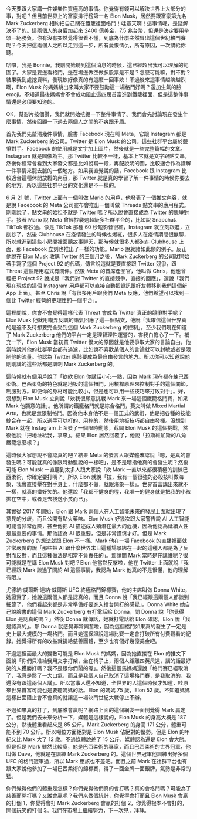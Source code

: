 今天要跟大家講一件娛樂性質極高的事情。你覺得有錢可以解決世界上大部分的事，對吧？但目前世界上的富豪排行榜第一名 Elon Musk，居然要跟富豪第九名 Mark Zuckerberg 相約把自己關在鐵籠裡面格鬥！哇塞天啊！這事情呢，是錢解決不了的。這兩個人的身價加起來 2400 億美金，7.5 兆台幣，但還是決定要用拳頭一絕勝負。你有沒有突然覺得很看不懂，到底為什麼突然冒出這個世紀格鬥賽呢？今天把這兩個人之所以走到這一步，所有愛恨情仇，所有原因，一次講給你聽。

哈囉，我是 Bonnie。我剛開始聽到這個消息的時候，這已經超出我可以理解的範圍了。大家是要邊看格鬥，邊在場邊做空做多股票是不是？怎麼可能嘛，對不對？結果我到處挖資料，發現欸好像真的有這麼一回事欸！不過後來這事情越演越烈啊，Elon Musk 的媽媽跳出來叫大家不要鼓勵這一場格鬥好嗎？還加生氣的臉 emoji。不知道最後媽媽會不會成功阻止這四屆首富進到鐵籠裡面，但是這整件事情還是必須要知道的。

OK，幫影片按個讚，我們就開始挖掘一下整件事情了。我們會先討論現在發生什麼事情，然後回顧一下過去兩個人之間的不爽跟矛盾。

首先我們先釐清幾件事情，臉書 Facebook 現在叫 Meta，它跟 Instagram 都是 Mark Zuckerberg 的公司。Twitter 是 Elon Musk 的公司。這些社群平台屬於競爭對手。Facebook 的使用就是文字加上圖片，然後就是一些完整篇幅的文章。Instagram 就是圖像為主。那 Twitter 比較不一樣，基本上它就是文字跟貼文串，然後你經常會看到大家發文都是比如說寫一段，再配說明的圖，比較適合作為講解一件事情來龍去脈的一個地方。如果我直覺說的話，Facebook 跟 Instagram 比較適合這種休閒放鬆的內容，那 Twitter 就是真的學習了解一件事情的時候你要去的地方。所以這些社群平台的文化還是不一樣的。

6 月 21 號，Twitter 上面有一個叫做 Mario 的用戶，他發表了一個推文內容，就是說 Facebook 的 Meta 公司宣布會推出一個叫做 Threads 貼文串的應用程式。剛剛說了，貼文串的始祖不就是 Twitter 嗎？所以說會直接成為 Twitter 的競爭對手。接著 Mario 說 Meta 曾經抄襲過超級多社群平台的，比如說 Snapchat、TikTok 都抄過。像是 TikTok 那種 60 秒短影音很紅，Instagram 就立刻跟進，立刻抄了。然後 Clubhouse 在疫情發生的時候也爆紅，很多人在疫情期間很無聊，所以就進到這些小房間裡面聽故事聊天，那時候就很多人都泡在 Clubhouse 上面，那 Facebook 立刻也推出了一樣的功能。Mario 說就諸如此類的例子。反正他說在 Elon Musk 收購 Twitter 的三個月之後，Mark Zuckerberg 的公司就開始著手寫了這個 Project 92 的代碼，傳言說這就是要直接跟 Twitter 競爭，跟 Threat 這個應用程式有關係。然後 Meta 的首席產品官，他叫做 Chris，他也曾經把 Project 92 說成是「我們對 Twitter 的直接競爭，直接的回應」，還說「我們現在現成的這個 Instagram 用戶都可以直接自動把資訊跟好友轉移到我們這個新 App 上面」。甚至 Chris 說「有很多用戶跟我們 Meta 反應，他們希望可以找到一個比 Twitter 經營的更理性的一個平台」。

這裡問說，你會不會覺得這樣代表 Threat 會成為 Twitter 真正的競爭對手呢？Elon Musk 他就用嘲弄反諷的語氣回應了這一個貼文，他說「我確信這個世界真的是迫不及待想要完全受到這個 Mark Zuckerberg 的控制」。至少我們現在知道了 Mark Zuckerberg 他們的平台一定是理智理性運營的，害我白擔心了一下。補充一下，Elon Musk 當初買 Twitter 很大的原因就是他要爭取大家的言論自由。他當時說其他的社群平台都有過濾，比如說不喜歡某個人的言論就可以封號或者是限制他的流量。他認為 Twitter 應該要成為最自由發言的地方。所以你可以知道說他剛剛講的這些話都是諷刺 Mark Zuckerberg 的。

這時候就有個用戶說了「欸欸 Elon 你講話小心一點，因為 Mark 現在都在練巴西柔術。巴西柔術的特色就是地板的這個扭鬥，用槓桿原理來控制對手的這個關節，制服對方。即便你的身材可能比較小，但是也可以用一些技巧來打敗對手」。好，沒想到 Elon Musk 立刻說「欸我很願意挑戰 Mark 來一場這個鐵籠格鬥賽，如果 Mark 他願意的話」。他所謂的鐵籠格鬥就是綜合格鬥，英文叫做 Mixed Martial Arts，也就是無限制格鬥。因為他本身他不是一個正式的武術，他是把各種的技能綜合在一起，所以選手可以打的、用摔的，然後用地板技巧都自由發揮。沒想到 Mark 就在 Instagram 上面發了一個限時動態，截圖 Elon Musk 的這個挑戰，然後他說「把地址給我，拿來」。結果 Elon 居然回覆了，他說「拉斯維加斯的八角鐵籠怎麼樣？」

這時候大家想說不會認真的吧？結果 Meta 的發言人跟媒體確認說「嗯，是真的會發生嗎？可能就真的像限時動態說的一樣吧」，是不是暗指他真的會發生呢？然後可能 Elon Musk 一直聽到太多人跟大家說「欸 Mark 一直以來都很積極的訓練巴西柔術，你確定要打嗎？」所以 Elon 就說「拉，我有一個很強的必殺技叫做海象，我會直接壓在對手身上，什麼都不做，就跟海象一樣」。世界首富講出來就不一樣，就真的蠻好笑的。他還說「我都不健身的喔，我唯一的健身就是把我的小孩拋在空中，或者是去接送小孩而已」。

其實從 2017 年開始，Elon 跟 Mark 兩個人在人工智能未來的發展上面就出現了意見的分歧，而且公開有點火藥味。Elon Musk 好幾次跟大家警告說 AI 人工智能可能會非常危險，甚至他把 AI 描述成人類潛在最大的危機，因為他認為延續人性是最重要的事情。那他認為 AI 很重要，但是非常謹慎才好。但是 Mark Zuckerberg 的想法就跟 Elon 不一樣。Mark 他在一場 Facebook 的直播裡面就非常嚴厲的說「那些把 AI 跟什麼世界末日這種場景綁在一起的這種人都是為了反對而反對，而且這種做法是相當不負責任的」。那請問 Mark 當時是在講誰呢？很可能就是在講 Elon Musk 對吧？Elon 他當然反擊啦，他在 Twitter 上面就說「我已經跟 Mark 談過了關於 AI 這個事情，我認為 Mark 他真的不是很懂，他的理解有限」。

尤德納·威爾斯·達納·威爾斯 UFC 終極格鬥錦標賽，他的主席叫做 Donna White，她證實了，她說這兩個人都是認真的。而且 Donna 說「我已經跟這兩個人都談到細節了，他們看起來都是非常準備好要進入擂台開打的感覺」。Donna White 她自己說臉書的這個 Mark Zuckerberg 有打電話給 Donna，問 Donna 說「你覺得 Elon 是認真的嗎？」然後 Donna 就傳話，她就打電話給 Elon 確認，Elon 說「我是認真的」。那 Donna 就感覺非常興奮啦，因為這個格鬥如果真的發生了一定是史上最大規模的一場格鬥。而且她還保證說這場比賽一定會打破所有付費觀看的紀錄。她覺得所有的收益就捐給慈善團體，至少也有個好幾億美金吧。

不過這裡面最大的變數可能是 Elon Musk 的媽媽，因為她直接在 Elon 的推文下面說「你們只准給我用文字打架，坐在椅子上，兩個人距離四英尺遠，講的話最好笑的人獲勝好嗎？我不是跟你們鬧的喔」。然後這個馬媽媽還說「格鬥賽已經取消了，我真是鬆了一大口氣，而且是我個人自己取消了這場格鬥賽，是我取消的，我還沒有跟這兩個人講」。所以當事人還不知道，全世界的人這個時候才知道，哇原來世界首富可能也是要聽媽媽的話。Elon 的媽媽 75 歲，Elon 52 歲。不知道媽媽這樣出面阻止會不會真的就讓這一場決鬥世紀大戰停止不辦。

不過如果真的打了，到底誰會贏呢？網路上面的這個網友一面倒覺得 Mark 贏定了。但是我們去未來分析一下，媒體是這樣說的，Elon Musk 的身高大概是 187 公分，然後體重看起來是 85 公斤。Mark Zuckerberg 的身高 171 公分，體重可能不到 70 公斤。所以噸位方面絕對是 Elon Musk 佔絕對的優勢。但是 Elon 的年紀又比 Mark 大了 12 歲。不過媒體說差了 15 公斤，媒體認為還是 Elon 會大勝。但是但是 Mark 雖然比較瘦，他是巴西柔術的專家，而且巴西柔術的世界冠軍，他叫做 Dave，他就是在訓練 Mark Zuckerberg 的。這個世界冠軍他訓練出好多個 UFC 的格鬥冠軍過，所以 Mark 應該也不差吧。而且之前 Mark 在社群平台也有跟大家說他參加了一場巴西柔術的錦標賽，得了一面金牌一面銀牌，氣勢是非常的猛。

你們覺得他們的體重是怎樣？你們覺得他們真的會打嗎？真的會格鬥嗎？可能為了慈善而開打嗎？又誰會贏呢？我們來做個統計，你覺得會打而且 Elon Musk 會贏的打個 1，你覺得會打 Mark Zuckerberg 會贏的打個 2，你覺得根本不會打的，開個玩笑的打個 3。我們在市場上繼續努力，下一次見，拜拜。
